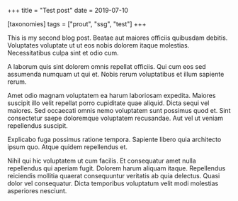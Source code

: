 +++
title = "Test post"
date = 2019-07-10


[taxonomies]
tags = ["prout", "ssg", "test"]
+++


This is my second blog post.
Beatae aut maiores officiis quibusdam debitis. Voluptates voluptate ut ut eos nobis dolorem itaque molestias. Necessitatibus culpa sint et odio cum.

A laborum quis sint dolorem omnis repellat officiis. Qui cum eos sed assumenda numquam ut qui et. Nobis rerum voluptatibus et illum sapiente rerum.

Amet odio magnam voluptatem ea harum laboriosam expedita. Maiores suscipit illo velit repellat porro cupiditate quae aliquid. Dicta sequi vel maiores. Sed occaecati omnis nemo voluptatem sunt possimus quod et. Sint consectetur saepe doloremque voluptatem recusandae. Aut vel ut veniam repellendus suscipit.

Explicabo fuga possimus ratione tempora. Sapiente libero quia architecto ipsum quo. Atque quidem repellendus et.

Nihil qui hic voluptatem ut cum facilis. Et consequatur amet nulla repellendus qui aperiam fugit. Dolorem harum aliquam itaque. Repellendus reiciendis mollitia quaerat consequuntur veritatis ab quia delectus. Quasi dolor vel consequatur. Dicta temporibus voluptatum velit modi molestias asperiores nesciunt.

